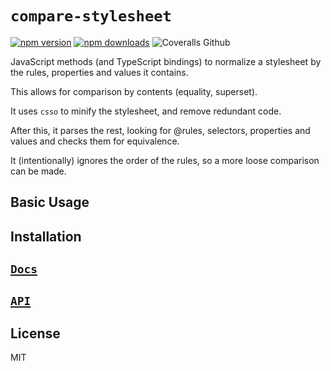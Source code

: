 # `compare-stylesheet`

[![npm version](https://img.shields.io/npm/v/compare-stylesheet.svg?style=flat-square)](https://www.npmjs.com/package/compare-stylesheet)
[![npm downloads](https://img.shields.io/npm/dm/compare-stylesheet.svg?style=flat-square)](https://www.npmjs.com/package/compare-stylesheet)
![Coveralls Github](https://img.shields.io/coveralls/github/tbjgolden/ainsley?style=flat-square)

JavaScript methods (and TypeScript bindings) to normalize a stylesheet by the
rules, properties and values it contains.

This allows for comparison by contents (equality, superset).

It uses `csso` to minify the stylesheet, and remove redundant code.

After this, it parses the rest, looking for @rules, selectors, properties and
values and checks them for equivalence.

It (intentionally) ignores the order of the rules, so a more loose comparison
can be made.

## Basic Usage

## Installation

## [`Docs`](docs)

## [`API`](docs/api)

## License

MIT
